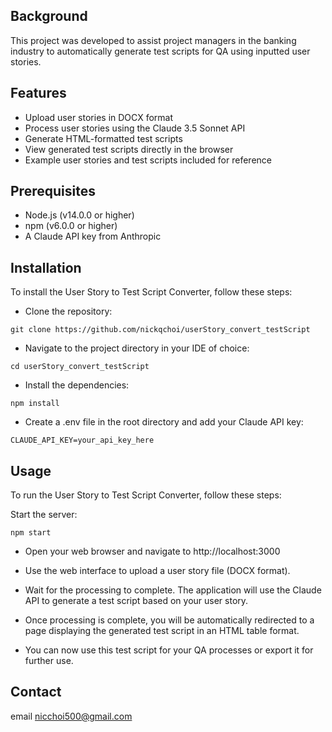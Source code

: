 ## Background 

This project was developed to assist project managers in the banking industry to automatically generate test scripts for QA using inputted user stories. 

## Features

- Upload user stories in DOCX format
- Process user stories using the Claude 3.5 Sonnet API
- Generate HTML-formatted test scripts
- View generated test scripts directly in the browser
- Example user stories and test scripts included for reference

## Prerequisites
- Node.js (v14.0.0 or higher)
- npm (v6.0.0 or higher)
- A Claude API key from Anthropic

## Installation
To install the User Story to Test Script Converter, follow these steps:

- Clone the repository:
```
git clone https://github.com/nickqchoi/userStory_convert_testScript
```

- Navigate to the project directory in your IDE of choice:
```
cd userStory_convert_testScript
```

- Install the dependencies:
```
npm install
```

- Create a .env file in the root directory and add your Claude API key:
```
CLAUDE_API_KEY=your_api_key_here
```


## Usage
To run the User Story to Test Script Converter, follow these steps:

Start the server:
```
npm start
```

- Open your web browser and navigate to http://localhost:3000 

- Use the web interface to upload a user story file (DOCX format).

- Wait for the processing to complete. The application will use the Claude API to generate a test script based on your user story.

- Once processing is complete, you will be automatically redirected to a page displaying the generated test script in an HTML table format.

- You can now use this test script for your QA processes or export it for further use.

## Contact
email nicchoi500@gmail.com
